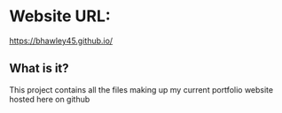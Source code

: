# Website URL:
https://bhawley45.github.io/ 
## What is it?
  This project contains all the files making up my current portfolio website hosted here on github

